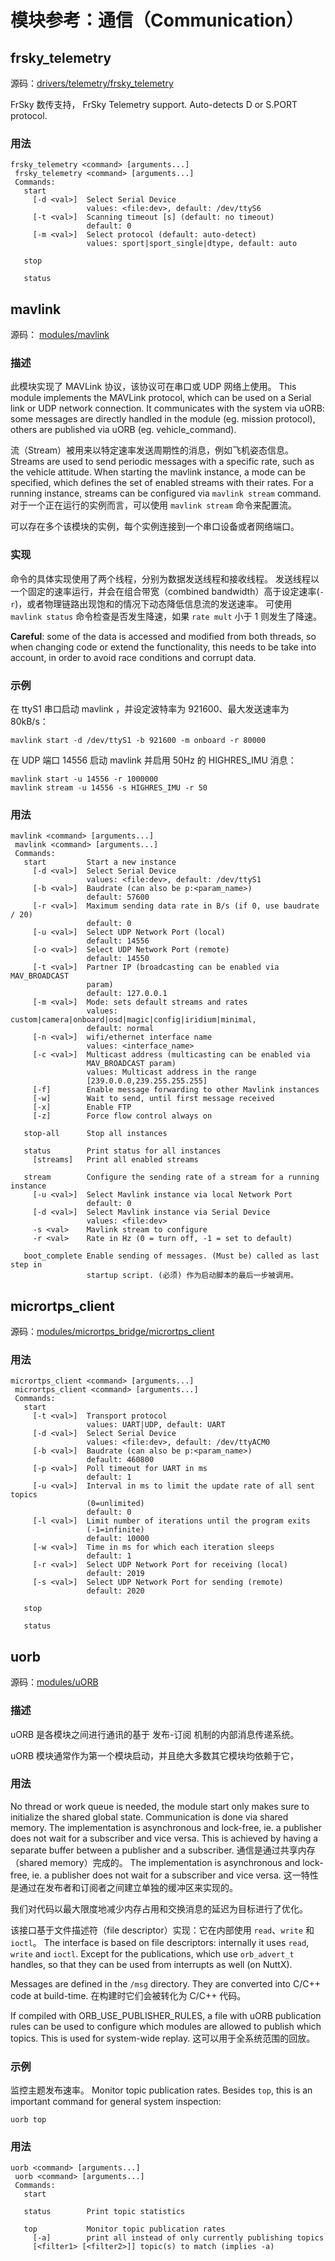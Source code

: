 # 模块参考：通信（Communication）

## frsky_telemetry
源码：[drivers/telemetry/frsky_telemetry](https://github.com/PX4/Firmware/tree/master/src/drivers/telemetry/frsky_telemetry)

FrSky 数传支持， FrSky Telemetry support. Auto-detects D or S.PORT protocol.
<a id="frsky_telemetry_usage"></a>

### 用法
```
frsky_telemetry <command> [arguments...]
 frsky_telemetry <command> [arguments...]
 Commands:
   start
     [-d <val>]  Select Serial Device
                 values: <file:dev>, default: /dev/ttyS6
     [-t <val>]  Scanning timeout [s] (default: no timeout)
                 default: 0
     [-m <val>]  Select protocol (default: auto-detect)
                 values: sport|sport_single|dtype, default: auto

   stop

   status
```
## mavlink
源码： [modules/mavlink](https://github.com/PX4/Firmware/tree/master/src/modules/mavlink)


### 描述
此模块实现了 MAVLink 协议，该协议可在串口或 UDP 网络上使用。 This module implements the MAVLink protocol, which can be used on a Serial link or UDP network connection. It communicates with the system via uORB: some messages are directly handled in the module (eg. mission protocol), others are published via uORB (eg. vehicle_command).

流（Stream）被用来以特定速率发送周期性的消息，例如飞机姿态信息。 Streams are used to send periodic messages with a specific rate, such as the vehicle attitude. When starting the mavlink instance, a mode can be specified, which defines the set of enabled streams with their rates. For a running instance, streams can be configured via `mavlink stream` command. 对于一个正在运行的实例而言，可以使用 `mavlink stream` 命令来配置流。

可以存在多个该模块的实例，每个实例连接到一个串口设备或者网络端口。

### 实现
命令的具体实现使用了两个线程，分别为数据发送线程和接收线程。 发送线程以一个固定的速率运行，并会在组合带宽（combined bandwidth）高于设定速率(`-r`)，或者物理链路出现饱和的情况下动态降低信息流的发送速率。 可使用 `mavlink status` 命令检查是否发生降速，如果 `rate mult` 小于 1 则发生了降速。

**Careful**: some of the data is accessed and modified from both threads, so when changing code or extend the functionality, this needs to be take into account, in order to avoid race conditions and corrupt data.

### 示例
在 ttyS1 串口启动 mavlink ，并设定波特率为 921600、最大发送速率为 80kB/s：
```
mavlink start -d /dev/ttyS1 -b 921600 -m onboard -r 80000
```

在 UDP 端口 14556 启动 mavlink 并启用 50Hz 的 HIGHRES_IMU 消息：
```
mavlink start -u 14556 -r 1000000
mavlink stream -u 14556 -s HIGHRES_IMU -r 50
```

<a id="mavlink_usage"></a>

### 用法
```
mavlink <command> [arguments...]
 mavlink <command> [arguments...]
 Commands:
   start         Start a new instance
     [-d <val>]  Select Serial Device
                 values: <file:dev>, default: /dev/ttyS1
     [-b <val>]  Baudrate (can also be p:<param_name>)
                 default: 57600
     [-r <val>]  Maximum sending data rate in B/s (if 0, use baudrate / 20)
                 default: 0
     [-u <val>]  Select UDP Network Port (local)
                 default: 14556
     [-o <val>]  Select UDP Network Port (remote)
                 default: 14550
     [-t <val>]  Partner IP (broadcasting can be enabled via MAV_BROADCAST
                 param)
                 default: 127.0.0.1
     [-m <val>]  Mode: sets default streams and rates
                 values: custom|camera|onboard|osd|magic|config|iridium|minimal,
                 default: normal
     [-n <val>]  wifi/ethernet interface name
                 values: <interface_name>
     [-c <val>]  Multicast address (multicasting can be enabled via
                 MAV_BROADCAST param)
                 values: Multicast address in the range
                 [239.0.0.0,239.255.255.255]
     [-f]        Enable message forwarding to other Mavlink instances
     [-w]        Wait to send, until first message received
     [-x]        Enable FTP
     [-z]        Force flow control always on

   stop-all      Stop all instances

   status        Print status for all instances
     [streams]   Print all enabled streams

   stream        Configure the sending rate of a stream for a running instance
     [-u <val>]  Select Mavlink instance via local Network Port
                 default: 0
     [-d <val>]  Select Mavlink instance via Serial Device
                 values: <file:dev>
     -s <val>    Mavlink stream to configure
     -r <val>    Rate in Hz (0 = turn off, -1 = set to default)

   boot_complete Enable sending of messages. (Must be) called as last step in
                 startup script. (必须) 作为启动脚本的最后一步被调用。
```
## micrortps_client
源码：[modules/micrortps_bridge/micrortps_client](https://github.com/PX4/Firmware/tree/master/src/modules/micrortps_bridge/micrortps_client)

<a id="micrortps_client_usage"></a>

### 用法
```
micrortps_client <command> [arguments...]
 micrortps_client <command> [arguments...]
 Commands:
   start
     [-t <val>]  Transport protocol
                 values: UART|UDP, default: UART
     [-d <val>]  Select Serial Device
                 values: <file:dev>, default: /dev/ttyACM0
     [-b <val>]  Baudrate (can also be p:<param_name>)
                 default: 460800
     [-p <val>]  Poll timeout for UART in ms
                 default: 1
     [-u <val>]  Interval in ms to limit the update rate of all sent topics
                 (0=unlimited)
                 default: 0
     [-l <val>]  Limit number of iterations until the program exits
                 (-1=infinite)
                 default: 10000
     [-w <val>]  Time in ms for which each iteration sleeps
                 default: 1
     [-r <val>]  Select UDP Network Port for receiving (local)
                 default: 2019
     [-s <val>]  Select UDP Network Port for sending (remote)
                 default: 2020

   stop

   status
```
## uorb
源码：[modules/uORB](https://github.com/PX4/Firmware/tree/master/src/modules/uORB)


### 描述
uORB 是各模块之间进行通讯的基于 发布-订阅 机制的内部消息传递系统。

uORB 模块通常作为第一个模块启动，并且绝大多数其它模块均依赖于它，

### 用法
No thread or work queue is needed, the module start only makes sure to initialize the shared global state. Communication is done via shared memory. The implementation is asynchronous and lock-free, ie. a publisher does not wait for a subscriber and vice versa. This is achieved by having a separate buffer between a publisher and a subscriber. 通信是通过共享内存（shared memory）完成的。 The implementation is asynchronous and lock-free, ie. a publisher does not wait for a subscriber and vice versa. 这一特性是通过在发布者和订阅者之间建立单独的缓冲区来实现的。

我们对代码以最大限度地减少内存占用和交换消息的延迟为目标进行了优化。

该接口基于文件描述符（file descriptor）实现：它在内部使用 `read`、`write` 和 `ioctl`。 The interface is based on file descriptors: internally it uses `read`, `write` and `ioctl`. Except for the publications, which use `orb_advert_t` handles, so that they can be used from interrupts as well (on NuttX).

Messages are defined in the `/msg` directory. They are converted into C/C++ code at build-time. 在构建时它们会被转化为 C/C++ 代码。

If compiled with ORB_USE_PUBLISHER_RULES, a file with uORB publication rules can be used to configure which modules are allowed to publish which topics. This is used for system-wide replay. 这可以用于全系统范围的回放。

### 示例
监控主题发布速率。 Monitor topic publication rates. Besides `top`, this is an important command for general system inspection:
```
uorb top
```

<a id="uorb_usage"></a>

### 用法
```
uorb <command> [arguments...]
 uorb <command> [arguments...]
 Commands:
   start

   status        Print topic statistics

   top           Monitor topic publication rates
     [-a]        print all instead of only currently publishing topics
     [<filter1> [<filter2>]] topic(s) to match (implies -a)
```
